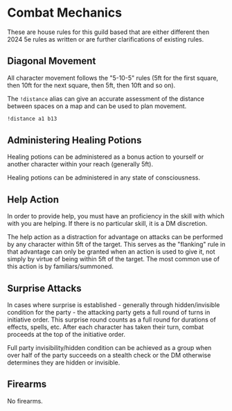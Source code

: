 # Combat Mechanics
These are house rules for this guild based that are either different then 2024 5e rules as written or are further clarifications of existing rules.

## Diagonal Movement
All character movement follows the "5-10-5" rules (5ft for the first square, then 10ft for the next square, then 5ft, then 10ft and so on).

The `!distance` alias can give an accurate assessment of the distance between spaces on a map and can be used to plan movement.

```sh
!distance a1 b13
```

## Administering Healing Potions
Healing potions can be administered as a bonus action to yourself or another character within your reach (generally 5ft).

Healing potions can be administered in any state of consciousness.

## Help Action
In order to provide help, you must have an proficiency in the skill with which with you are helping. If there is no particular skill, it is a DM discretion.

The help action as a distraction for advantage on attacks can be performed by any character within 5ft of the target. This serves as the "flanking" rule in that advantage can only be granted when an action is used to give it, not simply by virtue of being within 5ft of the target. The most common use of this action is by familiars/summoned.

## Surprise Attacks
In cases where surprise is established - generally through hidden/invisible condition for the party - the attacking party gets a full round of turns in initiative order. This surprise round counts as a full round for durations of effects, spells, etc. After each character has taken their turn, combat proceeds at the top of the initiative order.

Full party invisibility/hidden condition can be achieved as a group when over half of the party succeeds on a stealth check or the DM otherwise determines they are hidden or invisible.

## Firearms
No firearms.